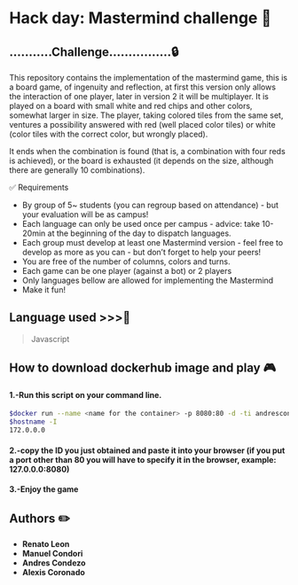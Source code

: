 # Hack day: Mastermind challenge :key:

## ...........Challenge................:lock: 
This repository contains the implementation of the mastermind game, this is a board game, of ingenuity and reflection, at first this version only allows the interaction of one player, later in version 2 it will be multiplayer. It is played on a board with small white and red chips and other colors, somewhat larger in size. The player, taking colored tiles from the same set, ventures a possibility answered with red (well placed color tiles) or white (color tiles with the correct color, but wrongly placed).

It ends when the combination is found (that is, a combination with four reds is achieved), or the board is exhausted (it depends on the size, although there are generally 10 combinations).


:white_check_mark: Requirements
* By group of 5~ students (you can regroup based on attendance) - but your evaluation will be as campus!
* Each language can only be used once per campus - advice: take 10-20min at the beginning of the day to dispatch languages.
* Each group must develop at least one Mastermind version - feel free to develop as more as you can - but don’t forget to help your peers!
* You are free of the number of columns, colors and turns.
* Each game can be one player (against a bot) or 2 players
* Only languages bellow are allowed for implementing the Mastermind
* Make it fun!


## Language used >>>:hammer:
> Javascript

## How to download dockerhub image and play :video_game:
#### 1.-Run this script on your command line.
```sh
$docker run --name <name for the container> -p 8080:80 -d -ti andrescondezo/mastermind-js
$hostname -I
172.0.0.0  
```
#### 2.-copy the ID you just obtained and paste it into your browser (if you put a port other than 80 you will have to specify it in the browser, example: 127.0.0.0:8080) 

#### 3.-Enjoy the game

## Authors :pencil2:
* **Renato Leon**
* **Manuel Condori**
* **Andres Condezo**
* **Alexis Coronado**
